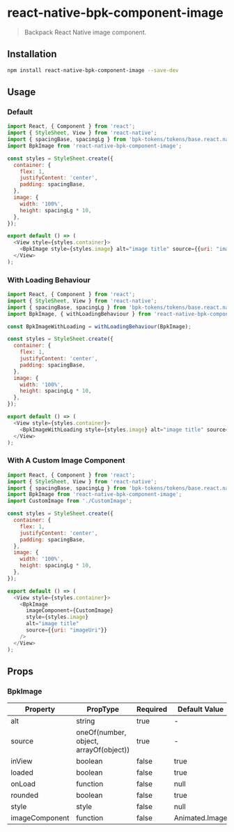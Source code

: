 # react-native-bpk-component-image

> Backpack React Native image component.

## Installation

```sh
npm install react-native-bpk-component-image --save-dev
```

## Usage

### Default

```js
import React, { Component } from 'react';
import { StyleSheet, View } from 'react-native';
import { spacingBase, spacingLg } from 'bpk-tokens/tokens/base.react.native';
import BpkImage from 'react-native-bpk-component-image';

const styles = StyleSheet.create({
  container: {
    flex: 1,
    justifyContent: 'center',
    padding: spacingBase,
  },
  image: {
    width: '100%',
    height: spacingLg * 10,
  },
});

export default () => (
  <View style={styles.container}>
    <BpkImage style={styles.image} alt="image title" source={{uri: "imageUri"}} />
  </View>
);
```

### With Loading Behaviour

```js
import React, { Component } from 'react';
import { StyleSheet, View } from 'react-native';
import { spacingBase, spacingLg } from 'bpk-tokens/tokens/base.react.native';
import BpkImage, { withLoadingBehaviour } from 'react-native-bpk-component-image';

const BpkImageWithLoading = withLoadingBehaviour(BpkImage);

const styles = StyleSheet.create({
  container: {
    flex: 1,
    justifyContent: 'center',
    padding: spacingBase,
  },
  image: {
    width: '100%',
    height: spacingLg * 10,
  },
});

export default () => (
  <View style={styles.container}>
    <BpkImageWithLoading style={styles.image} alt="image title" source={{uri: "imageUri"}} />
  </View>
);
```

### With A Custom Image Component

```js
import React, { Component } from 'react';
import { StyleSheet, View } from 'react-native';
import { spacingBase, spacingLg } from 'bpk-tokens/tokens/base.react.native';
import BpkImage from 'react-native-bpk-component-image';
import CustomImage from './CustomImage';

const styles = StyleSheet.create({
  container: {
    flex: 1,
    justifyContent: 'center',
    padding: spacingBase,
  },
  image: {
    width: '100%',
    height: spacingLg * 10,
  },
});

export default () => (
  <View style={styles.container}>
    <BpkImage
      imageComponent={CustomImage}
      style={styles.image}
      alt="image title"
      source={{uri: "imageUri"}}
    />
  </View>
);
```

## Props

### BpkImage

| Property        | PropType                               | Required  | Default Value   |
| --------------- | -------------------------------------- | --------- | --------------- |
| alt             | string                                 | true      | -               |
| source          | oneOf(number, object, arrayOf(object)) | true      | -               |
| inView          | boolean                                | false     | true            |
| loaded          | boolean                                | false     | true            |
| onLoad          | function                               | false     | null            |
| rounded         | boolean                                | false     | true            |
| style           | style                                  | false     | null            |
| imageComponent  | function                               | false     | Animated.Image  |